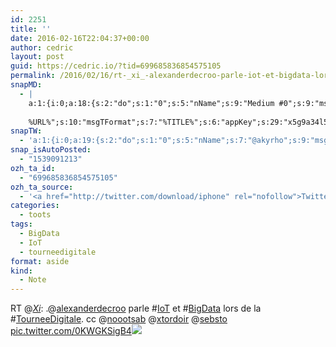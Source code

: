 ```yaml
---
id: 2251
title: ''
date: 2016-02-16T22:04:37+00:00
author: cedric
layout: post
guid: https://cedric.io/?tid=699685836854575105
permalink: /2016/02/16/rt-_xi_-alexanderdecroo-parle-iot-et-bigdata-lors-de-la-tourneedigitale-cc-noootsab-xtordoir-sebsto-pic-twitter-com-0kwgksigb4/
snapMD:
  - |
    a:1:{i:0;a:18:{s:2:"do";s:1:"0";s:5:"nName";s:9:"Medium #0";s:9:"msgFormat";s:19:"%FULLTEXT%
    
    %URL%";s:10:"msgTFormat";s:7:"%TITLE%";s:6:"appKey";s:29:"x5g9a34l5z294i5y2q284e4g54454";s:6:"appSec";s:85:"d3h0a44e4s2b4i5u2r234m5f5b4v2l5q2a444h574347464a454x2w20374447494c484b4w2c464f5u2d4z2";s:8:"inclTags";s:1:"1";s:7:"fltrsOn";i:0;s:5:"fltrs";a:0:{}s:7:"proxyOn";i:0;s:7:"useSURL";i:0;s:1:"v";i:350;s:4:"publ";s:1:"0";s:11:"accessToken";s:65:"2353413aa5437433e5648ccf74a16119308317c52d1a24d8ed99f26add037528a";s:12:"appAppUserID";s:65:"104b21fd8da79171a6e7bf800d03b4b761204f242935e05d2d86850a6b1635f77";s:14:"appAppUserName";s:26:"Cédric Bousmanne (akyrho)";s:13:"appAppUserURL";s:26:"https://medium.com/@akyrho";s:7:"pubList";a:0:{}}}
snapTW:
  - 'a:1:{i:0;a:19:{s:2:"do";s:1:"0";s:5:"nName";s:7:"@akyrho";s:9:"msgFormat";s:26:"%TITLE%. %EXCERPT% - %URL%";s:6:"appKey";s:55:"x5g9a8325v2y475r3c4m48584n53446p423r3r5u3e356j5j3k4r2p3";s:6:"appSec";s:105:"d3h0a94o46415u594v3q5l5n5l4r4x474x4j484o473u4i5w2m4k494z2k344n306n5r3l5v2s554p4n3p3k45495c3z4v4d3m3u5w525";s:7:"fltrsOn";i:0;s:5:"fltrs";a:0:{}s:7:"proxyOn";i:0;s:7:"useSURL";i:0;s:1:"v";i:350;s:5:"twURL";s:25:"http://twitter.com/akyrho";s:11:"accessToken";s:50:"6678782-Eyg60SCeh7762DEIsYtTPD5GVeOuSN8ATMdF2Lpppe";s:14:"accessTokenSec";s:45:"PgGDCbcYLJnR5esZjY9ID72A33mUNCYnQwaQTBsojSJNa";s:5:"tw140";i:0;s:10:"riComments";s:1:"1";s:11:"riCommentsM";s:1:"1";s:12:"riCommentsAA";s:1:"1";s:8:"attchImg";s:1:"1";s:9:"wpImgSize";s:4:"full";}}'
snap_isAutoPosted:
  - "1539091213"
ozh_ta_id:
  - "699685836854575105"
ozh_ta_source:
  - '<a href="http://twitter.com/download/iphone" rel="nofollow">Twitter for iPhone</a>'
categories:
  - toots
tags:
  - BigData
  - IoT
  - tourneedigitale
format: aside
kind:
  - Note
---
```

RT <span class="username username_linked">@<a href="https://twitter.com/_Xi_" title="Alexis V">_Xi_</a></span>: .<span class="username username_linked">@<a href="https://twitter.com/alexanderdecroo" title="Alexander De Croo">alexanderdecroo</a></span> parle <span class="hashtag hashtag_local">#<a href="https://cedric.io/tag/iot/">IoT</a> et <span class="hashtag hashtag_local">#<a href="https://cedric.io/tag/bigdata/">BigData</a> lors de la <span class="hashtag hashtag_local">#<a href="https://cedric.io/tag/tourneedigitale/">TourneeDigitale</a>. cc <span class="username username_linked">@<a href="https://twitter.com/noootsab" title="aℕdy ℙetrella">noootsab</a></span> <span class="username username_linked">@<a href="https://twitter.com/xtordoir" title="Xavier Tordoir">xtordoir</a></span> <span class="username username_linked">@<a href="https://twitter.com/sebsto" title="Sébastien ☁ Stormacq">sebsto</a></span> <a href="https://twitter.com/_Xi_/status/699682432811982848/photo/1" title="https://twitter.com/_Xi_/status/699682432811982848/photo/1" class="link link_untco link_untco_image">pic.twitter.com/0KWGKSigB4</a><span class="embed_image embed_image_yes"><a href="https://twitter.com/_Xi_/status/699682432811982848/photo/1"><img src="https://i2.wp.com/pbs.twimg.com/media/CbXFdEFWAAAnP0_.jpg?w=900&#038;ssl=1" data-recalc-dims="1" /></a></span></p>